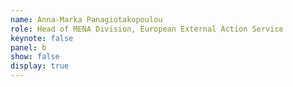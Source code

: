 ```yaml
---
name: Anna-Marka Panagiotakopoulou
role: Head of MENA Division, European External Action Service
keynote: false
panel: b
show: false
display: true
---
```

